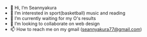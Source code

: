 - 👋 Hi, I’m Seannyakura
- 👀 I’m interested in sport(basketball) music and reading
- 🌱 I’m currently waiting for my O's results
- 💞️ I’m looking to collaborate on web design
- 📫 How to reach me on my gmail (seannyakura77@gmail.com)

<!---
Seannyakura/Seannyakura is a ✨ special ✨ repository because its `README.md` (this file) appears on your GitHub profile.
You can click the Preview link to take a look at your changes.
--->
